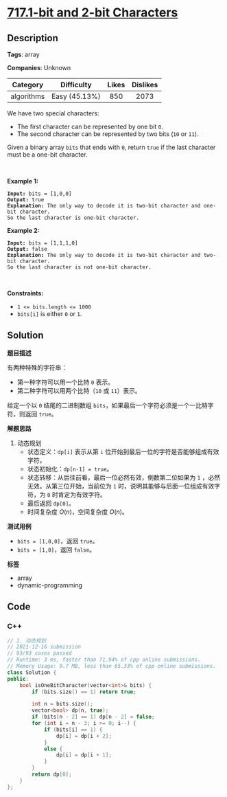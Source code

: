 # [717.1-bit and 2-bit Characters](https://leetcode.com/problems/1-bit-and-2-bit-characters/description/)

## Description

**Tags**: array

**Companies**: Unknown

|  Category  |  Difficulty   | Likes | Dislikes |
| :--------: | :-----------: | :---: | :------: |
| algorithms | Easy (45.13%) |  850  |   2073   |

<p>We have two special characters:</p>
<ul>
  <li>The first character can be represented by one bit <code>0</code>.</li>
  <li>The second character can be represented by two bits (<code>10</code> or <code>11</code>).</li>
</ul>
<p>Given a binary array <code>bits</code> that ends with <code>0</code>, return <code>true</code> if the last character must be a one-bit character.</p>
<p>&nbsp;</p>
<p><strong class="example">Example 1:</strong></p>
<pre><code><strong>Input:</strong> bits = [1,0,0]
<strong>Output:</strong> true
<strong>Explanation:</strong> The only way to decode it is two-bit character and one-bit character.
So the last character is one-bit character.</code></pre>
<p><strong class="example">Example 2:</strong></p>
<pre><code><strong>Input:</strong> bits = [1,1,1,0]
<strong>Output:</strong> false
<strong>Explanation:</strong> The only way to decode it is two-bit character and two-bit character.
So the last character is not one-bit character.</code></pre>
<p>&nbsp;</p>
<p><strong>Constraints:</strong></p>
<ul>
  <li><code>1 &lt;= bits.length &lt;= 1000</code></li>
  <li><code>bits[i]</code> is either <code>0</code> or <code>1</code>.</li>
</ul>

## Solution

**题目描述**

有两种特殊的字符串：

- 第一种字符可以用一个比特 `0` 表示。
- 第二种字符可以用两个比特（`10` 或 `11`）表示。

给定一个以 `0` 结尾的二进制数组 `bits`，如果最后一个字符必须是一个一比特字符，则返回 `true`。

**解题思路**

1. 动态规划
   - 状态定义：`dp[i]` 表示从第 `i` 位开始到最后一位的字符是否能够组成有效字符。
   - 状态初始化：`dp[n-1] = true`。
   - 状态转移：从后往前看，最后一位必然有效，倒数第二位如果为 `1` ，必然无效。从第三位开始，当前位为 `1` 时，说明其能够与后面一位组成有效字符，为 `0` 时肯定为有效字符。
   - 最后返回 `dp[0]`。
   - 时间复杂度 $O(n)$，空间复杂度 $O(n)$。

**测试用例**

- `bits = [1,0,0]`，返回 `true`。
- `bits = [1,0]`，返回 `false`。

**标签**

- array
- dynamic-programming

<!-- code start -->
## Code

### C++

```cpp
// 1. 动态规划
// 2021-12-16 submission
// 93/93 cases passed
// Runtime: 3 ms, faster than 71.94% of cpp online submissions.
// Memory Usage: 9.7 MB, less than 65.33% of cpp online submissions.
class Solution {
public:
    bool isOneBitCharacter(vector<int>& bits) {
        if (bits.size() == 1) return true;

        int n = bits.size();
        vector<bool> dp(n, true);
        if (bits[n - 2] == 1) dp[n - 2] = false;
        for (int i = n - 3; i >= 0; i--) {
            if (bits[i] == 1) {
                dp[i] = dp[i + 2];
            }
            else {
                dp[i] = dp[i + 1];
            }
        }
        return dp[0];
    }
};
```

<!-- code end -->
